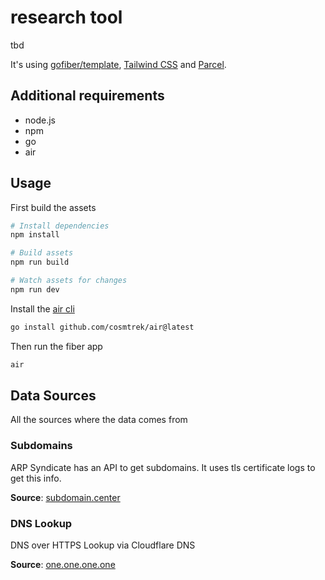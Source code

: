 # research tool

tbd


It's using [gofiber/template](https://github.com/gofiber/template), [Tailwind CSS](https://tailwindcss.com) and [Parcel](https://parceljs.org).

## Additional requirements
- node.js
- npm
- go
- air

## Usage

First build the assets
```bash
# Install dependencies
npm install

# Build assets
npm run build

# Watch assets for changes
npm run dev
```

Install the [air cli](https://github.com/cosmtrek/air)

```bash
go install github.com/cosmtrek/air@latest
```

Then run the fiber app

```bash
air
```

## Data Sources

All the sources where the data comes from

### Subdomains

ARP Syndicate has an API to get subdomains. It uses tls certificate logs to get this info. 

**Source**: [subdomain.center](https://subdomain.center)

### DNS Lookup

DNS over HTTPS Lookup via Cloudflare DNS

**Source**: [one.one.one.one](https://1.1.1.1)